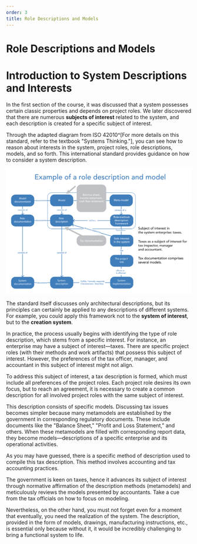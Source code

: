 ```yaml
---
order: 3
title: Role Descriptions and Models
---
```


# Role Descriptions and Models

# Introduction to System Descriptions and Interests

In the first section of the course, it was discussed that a system possesses certain classic properties and depends on project roles. We later discovered that there are numerous **subjects of interest** related to the system, and each description is created for a specific subject of interest.

Through the adapted diagram from ISO 42010^[For more details on this standard, refer to the textbook "Systems Thinking."], you can see how to reason about interests in the system, project roles, role descriptions, models, and so forth. This international standard provides guidance on how to consider a system description.

![Role Descriptions and Models](./role-descriptions-and-models-16.png)

The standard itself discusses only architectural descriptions, but its principles can certainly be applied to any descriptions of different systems. For example, you could apply this framework not to the **system of interest**, but to the **creation system**.

In practice, the process usually begins with identifying the type of role description, which stems from a specific interest. For instance, an enterprise may have a subject of interest—taxes. There are specific project roles (with their methods and work artifacts) that possess this subject of interest. However, the preferences of the tax officer, manager, and accountant in this subject of interest might not align.

To address this subject of interest, a tax description is formed, which must include all preferences of the project roles. Each project role desires its own focus, but to reach an agreement, it is necessary to create a common description for all involved project roles with the same subject of interest.

This description consists of specific models. Discussing tax issues becomes simpler because many metamodels are established by the government in corresponding regulatory documents. These include documents like the "Balance Sheet," "Profit and Loss Statement," and others. When these metamodels are filled with corresponding report data, they become models—descriptions of a specific enterprise and its operational activities.

As you may have guessed, there is a specific method of description used to compile this tax description. This method involves accounting and tax accounting practices.

The government is keen on taxes, hence it advances its subject of interest through normative affirmation of the description methods (metamodels) and meticulously reviews the models presented by accountants. Take a cue from the tax officials on how to focus on modeling.

Nevertheless, on the other hand, you must not forget even for a moment that eventually, you need the realization of the system. The description, provided in the form of models, drawings, manufacturing instructions, etc., is essential only because without it, it would be incredibly challenging to bring a functional system to life.